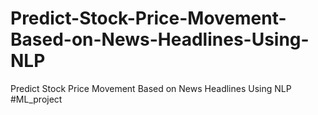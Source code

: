 # Predict-Stock-Price-Movement-Based-on-News-Headlines-Using-NLP
Predict Stock Price Movement Based on News Headlines Using NLP
#ML_project
